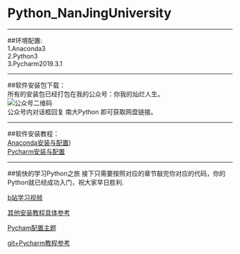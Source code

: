 # **Python_NanJingUniversity**
***********************************
##环境配置:  
     1.Anaconda3  
     2.Python3  
     3.Pycharm2019.3.1  
*****
##软件安装包下载：  
所有的安装包已经打包在我的公众号：你我的灿烂人生。  
![公众号二维码](https://github.com/wscffaa/Python_NanJingUniversity/blob/master/cff.jpg)<br>
公众号内对话框回复 南大Python 即可获取网盘链接。  
****
##软件安装教程：  
  [Anaconda安装与配置](https://mp.weixin.qq.com/s?__biz=MzUzMTQ5MzQ4OQ==&mid=2247483681&idx=1&sn=86ed66d43ea863b1ea45df6e36210336&chksm=fa40e63fcd376f2951feb1fe637a5949d3dfa7baa2543ff8306bce20fc04938a90b01ee7db6d&token=544752196&lang=zh_CN#rd))  
  [Pycharm安装与配置]()  
****    
##愉快的学习Python之旅
接下只需要按照对应的章节敲完你对应的代码，你的Python就已经成功入门，祝大家早日胜利.

[b站学习视频](https://www.bilibili.com/video/av88260116?p=2)

[其他安装教程具体参考](https://blog.csdn.net/TeFuirnever/article/details/90646020?depth_1-utm_source=distribute.pc_relevant.none-task&utm_source=distribute.pc_relevant.none-task)

[Pycham配置主题](https://blog.csdn.net/u012750106/article/details/86577792?depth_1-utm_source=distribute.pc_relevant.none-task&utm_source=distribute.pc_relevant.none-task)

[git+Pycharm教程参考](https://blog.csdn.net/zeroooorez/article/details/94715752)



